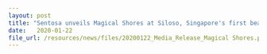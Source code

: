 ```yaml
---
layout: post
title: "Sentosa unveils Magical Shores at Siloso, Singapore's first beach light art attraction"
date:   2020-01-22
file_url: /resources/news/files/20200122_Media_Release_Magical Shores.pdf
---
```

